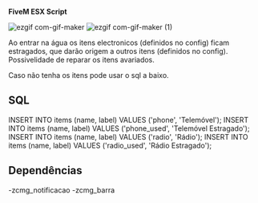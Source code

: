 **FiveM ESX Script**

![ezgif com-gif-maker](https://user-images.githubusercontent.com/88593228/194673057-d996b416-4af0-445e-a958-4dd9910cc7bb.gif)
![ezgif com-gif-maker (1)](https://user-images.githubusercontent.com/88593228/194711579-28c43a68-ad8d-486e-a5f6-46a2aa9f5600.gif)

Ao entrar na água os itens electronicos (definidos no config) ficam estragados, que darão origem a outros itens (definidos no config).
Possivelidade de reparar os itens avariados.

Caso não tenha os itens pode usar o sql a baixo.
## SQL

INSERT INTO items (name, label) VALUES ('phone', 'Telemóvel');
INSERT INTO items (name, label) VALUES ('phone_used', 'Telemóvel Estragado');
INSERT INTO items (name, label) VALUES ('radio', 'Rádio');
INSERT INTO items (name, label) VALUES ('radio_used', 'Rádio Estragado');

## Dependências
-zcmg_notificacao
-zcmg_barra